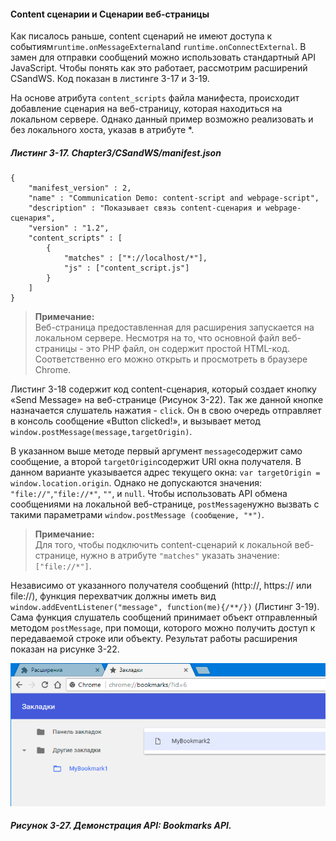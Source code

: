 #### Content сценарии и Сценарии веб-страницы

Как писалось раньше, content сценарий не имеют доступа к событиям`runtime.onMessageExternal`and `runtime.onConnectExternal`. В замен для отправки сообщений можно использовать стандартный API JavaScript. Чтобы понять как это работает, рассмотрим расширений CSandWS. Код показан в листинге 3-17 и 3-19.

На основе атрибута `content_scripts` файла манифеста, происходит добавление сценария на веб-страницу, которая находиться на локальном сервере. Однако данный пример возможно реализовать и без локального хоста, указав в атрибуте \*.

##### Листинг 3-17. _Chapter3/CSandWS/manifest.json_

```
{
    "manifest_version" : 2,
    "name" : "Communication Demo: content-script and webpage-script",
    "description" : "Показывает связь content-сценария и webpage-сценария",
    "version" : "1.2",
    "content_scripts" : [
        {
            "matches" : ["*://localhost/*"],
            "js" : ["content_script.js"]
        }
    ]
}
```

> **Примечание:**  
> Веб-страница предоставленная для расширения запускается на локальном сервере. Несмотря на то, что основной файл веб-страницы - это PHP файл, он содержит простой HTML-код. Соответственно его можно открыть и просмотреть в браузере Chrome.

Листинг 3-18 содержит код content-сценария, который создает кнопку «Send Message» на веб-странице \(Рисунок 3-22\). Так же данной кнопке назначается слушатель нажатия - `click`. Он в свою очередь отправляет в консоль сообщение «Button clicked!», и вызывает метод `window.postMessage(message,targetOrigin)`.

В указанном выше методе первый аргумент `message`содержит само сообщение, а второй `targetOrigin`содержит URI окна получателя. В данном варианте указывается адрес текущего окна: `var targetOrigin = window.location.origin`. Однако не допускаются значения: `"file://"`,`"file://*"`, `""`, и `null`. Чтобы использовать API обмена сообщениями на локальной веб-странице, `postMessage`нужно вызвать с такими параметрами `window.postMessage (сообщение, "*")`.

> **Примечание:**  
> Для того, чтобы подключить content-сценарий к локальной веб-странице, нужно в атрибуте `"matches"` указать значение: `["file://*"]`.

Независимо от указанного получателя сообщений \(http://, https:// или file://\), функция перехватчик должны иметь вид `window.addEventListener("message", function(me){/**/})` \(Листинг 3-19\). Сама функция слушатель сообщений принимает объект отправленный методом `postMessage`, при помощи, которого можно получить доступ к передаваемой строке или объекту. Результат работы расширения показан на рисунке 3-22.

![Рисунок 3-27. Демонстрация API: Bookmarks API](/assets/figure-3-27.png)

##### Рисунок 3-27. _Демонстрация API: Bookmarks API._


